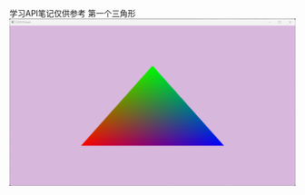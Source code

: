 学习API笔记仅供参考
第一个三角形
![(images/triangle.png)](https://github.com/RoseLiaGame/Direct3D12Learning/blob/master/image/triangle.png)

